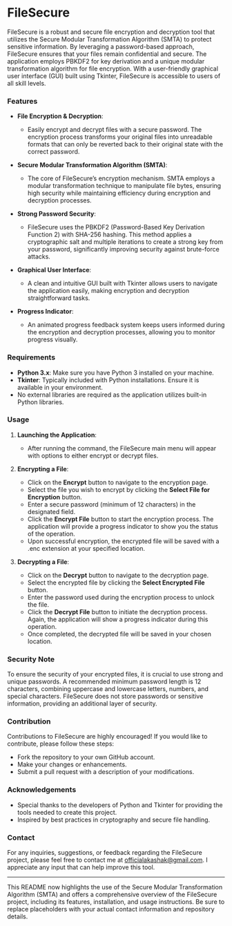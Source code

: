 # FileSecure

FileSecure is a robust and secure file encryption and decryption tool that utilizes the Secure Modular Transformation Algorithm (SMTA) to protect sensitive information. By leveraging a password-based approach, FileSecure ensures that your files remain confidential and secure. The application employs PBKDF2 for key derivation and a unique modular transformation algorithm for file encryption. With a user-friendly graphical user interface (GUI) built using Tkinter, FileSecure is accessible to users of all skill levels.

### Features

- **File Encryption & Decryption**: 
  - Easily encrypt and decrypt files with a secure password. The encryption process transforms your original files into unreadable formats that can only be reverted back to their original state with the correct password.

- **Secure Modular Transformation Algorithm (SMTA)**:
  - The core of FileSecure’s encryption mechanism. SMTA employs a modular transformation technique to manipulate file bytes, ensuring high security while maintaining efficiency during encryption and decryption processes.

- **Strong Password Security**: 
  - FileSecure uses the PBKDF2 (Password-Based Key Derivation Function 2) with SHA-256 hashing. This method applies a cryptographic salt and multiple iterations to create a strong key from your password, significantly improving security against brute-force attacks.

- **Graphical User Interface**: 
  - A clean and intuitive GUI built with Tkinter allows users to navigate the application easily, making encryption and decryption straightforward tasks.

- **Progress Indicator**: 
  - An animated progress feedback system keeps users informed during the encryption and decryption processes, allowing you to monitor progress visually.

### Requirements

- **Python 3.x**: Make sure you have Python 3 installed on your machine.
- **Tkinter**: Typically included with Python installations. Ensure it is available in your environment.
- No external libraries are required as the application utilizes built-in Python libraries.

### Usage

1. **Launching the Application**:
   - After running the command, the FileSecure main menu will appear with options to either encrypt or decrypt files.

2. **Encrypting a File**:
   - Click on the **Encrypt** button to navigate to the encryption page.
   - Select the file you wish to encrypt by clicking the **Select File for Encryption** button.
   - Enter a secure password (minimum of 12 characters) in the designated field.
   - Click the **Encrypt File** button to start the encryption process. The application will provide a progress indicator to show you the status of the operation.
   - Upon successful encryption, the encrypted file will be saved with a .enc extension at your specified location.

3. **Decrypting a File**:
   - Click on the **Decrypt** button to navigate to the decryption page.
   - Select the encrypted file by clicking the **Select Encrypted File** button.
   - Enter the password used during the encryption process to unlock the file.
   - Click the **Decrypt File** button to initiate the decryption process. Again, the application will show a progress indicator during this operation.
   - Once completed, the decrypted file will be saved in your chosen location.

### Security Note

To ensure the security of your encrypted files, it is crucial to use strong and unique passwords. A recommended minimum password length is 12 characters, combining uppercase and lowercase letters, numbers, and special characters. FileSecure does not store passwords or sensitive information, providing an additional layer of security.

### Contribution

Contributions to FileSecure are highly encouraged! If you would like to contribute, please follow these steps:
- Fork the repository to your own GitHub account.
- Make your changes or enhancements.
- Submit a pull request with a description of your modifications.

### Acknowledgements

- Special thanks to the developers of Python and Tkinter for providing the tools needed to create this project.
- Inspired by best practices in cryptography and secure file handling.

### Contact

For any inquiries, suggestions, or feedback regarding the FileSecure project, please feel free to contact me at officialakashak@gmail.com. I appreciate any input that can help improve this tool.

---

This README now highlights the use of the Secure Modular Transformation Algorithm (SMTA) and offers a comprehensive overview of the FileSecure project, including its features, installation, and usage instructions. Be sure to replace placeholders with your actual contact information and repository details.
